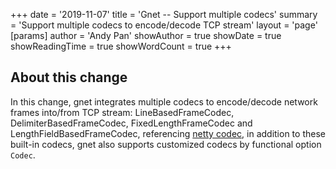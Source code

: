 +++
date = '2019-11-07'
title = 'Gnet -- Support multiple codecs'
summary = 'Support multiple codecs to encode/decode TCP stream'
layout = 'page'
[params]
  author = 'Andy Pan'
showAuthor = true
showDate = true
showReadingTime = true
showWordCount = true
+++

## About this change

In this change, gnet integrates multiple codecs to encode/decode network frames into/from TCP stream: LineBasedFrameCodec, DelimiterBasedFrameCodec, FixedLengthFrameCodec and LengthFieldBasedFrameCodec, referencing [netty codec](https://netty.io/4.1/api/io/netty/handler/codec/package-summary.html),
in addition to these built-in codecs, gnet also supports customized codecs by functional option `Codec`.